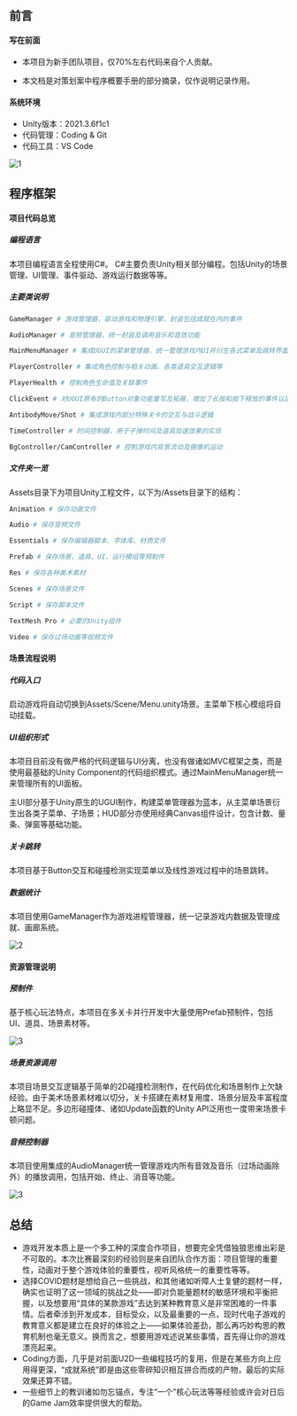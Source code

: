 ## 前言

#### 写在前面

- 本项目为新手团队项目，仅70%左右代码来自个人贡献。

- 本文档是对策划案中程序概要手册的部分摘录，仅作说明记录作用。

#### 系统环境

- Unity版本：2021.3.6f1c1
- 代码管理：Coding & Git
- 代码工具：VS Code

![1](https://img-blog.csdnimg.cn/a0607a265d4247d38dffd95af2e61202.png)

## 程序框架

#### 项目代码总览

##### 编程语言

本项目编程语言全程使用C#。
C#主要负责Unity相关部分编程。包括Unity的场景管理、UI管理、事件驱动、游戏运行数据等等。

##### 主要类说明

```bash
GameManager # 游戏管理器，驱动游戏和物理引擎，封装包括成就在内的事件

AudioManager # 音频管理器，统一封装及调用音乐和音效功能

MainMenuManager # 集成UGUI的菜单管理器，统一管理游戏内UI并衍生各式菜单及跳转界面

PlayerController # 集成角色控制与相关动画、各类道具交互逻辑等

PlayerHealth # 控制角色生命值及关联事件

ClickEvent # 对UGUI原有的Button对象功能重写及拓展，增加了长按和按下释放的事件以适配手机游戏的触控需求

AntibodyMove/Shot # 集成游戏内部分特殊关卡的交互与战斗逻辑

TimeController # 时间控制器，用于子弹时间及道具加速效果的实现

BgController/CamController # 控制游戏内背景流动及摄像机运动

```

##### 文件夹一览

Assets目录下为项目Unity工程文件，以下为/Assets目录下的结构：

```bash
Animation # 保存动画文件

Audio # 保存音频文件

Essentials # 保存编辑器脚本、字体库、材质文件

Prefab # 保存场景、道具、UI、运行模组等预制件

Res # 保存各种美术素材

Scenes # 保存场景文件

Script # 保存脚本文件

TextMesh Pro # 必要的Unity组件

Video # 保存过场动画等视频文件
```

#### 场景流程说明

##### 代码入口

启动游戏将自动切换到Assets/Scene/Menu.unity场景。主菜单下核心模组将自动挂载。

##### UI组织形式

本项目目前没有做严格的代码逻辑与UI分离，也没有做诸如MVC框架之类，而是使用最基础的Unity Component的代码组织模式。通过MainMenuManager统一来管理所有的UI面板。

主UI部分基于Unity原生的UGUI制作，构建菜单管理器为蓝本，从主菜单场景衍生出各类子菜单、子场景；HUD部分亦使用经典Canvas组件设计，包含计数、量条、弹窗等基础功能。

##### 关卡跳转

本项目基于Button交互和碰撞检测实现菜单以及线性游戏过程中的场景跳转。

##### 数据统计

本项目使用GameManager作为游戏进程管理器，统一记录游戏内数据及管理成就、画廊系统。

![2](https://img-blog.csdnimg.cn/b9e68a873d2e42de95fb28773013c893.png)

#### 资源管理说明

##### 预制件

基于核心玩法特点，本项目在多关卡并行开发中大量使用Prefab预制件，包括UI、道具、场景素材等。

![3](https://img-blog.csdnimg.cn/81d433aec49345ba898109ae46111e09.png)

##### 场景资源调用

本项目场景交互逻辑基于简单的2D碰撞检测制作，在代码优化和场景制作上欠缺经验。由于美术场景素材难以切分，关卡搭建在素材复用度、场景分层及丰富程度上略显不足。多边形碰撞体、诸如Update函数的Unity API泛用也一度带来场景卡顿问题。

##### 音频控制器

本项目使用集成的AudioManager统一管理游戏内所有音效及音乐（过场动画除外）的播放调用，包括开始、终止、消音等功能。

![3](https://img-blog.csdnimg.cn/0e6e4ff65c7c41ae92a0d88030b72673.png)

## 总结

- 游戏开发本质上是一个多工种的深度合作项目，想要完全凭借独狼思维出彩是不可取的。本次比赛最深刻的经验则是来自团队合作方面：项目管理的重要性，动画对于整个游戏体验的重要性，视听风格统一的重要性等等。
- 选择COVID题材是想给自己一些挑战，和其他诸如听障人士复健的题材一样，确实也证明了这一领域的挑战之处——即对负能量题材的敏感环境和平衡把握，以及想要用“具体的某款游戏”去达到某种教育意义是非常困难的一件事情。后者牵涉到开发成本，目标受众，以及最重要的一点，现时代电子游戏的教育意义都是建立在良好的体验之上——如果体验差劲，那么再巧妙构思的教育机制也毫无意义。换而言之，想要用游戏述说某些事情，首先得让你的游戏漂亮起来。
- Coding方面，几乎是对前面U2D一些编程技巧的复用，但是在某些方向上应用得更深，“成就系统”即是由这些零碎知识相互拼合而成的产物，最后的实际效果还算不错。
- 一些细节上的教训诸如勿忘锚点，专注“一个”核心玩法等等经验或许会对日后的Game Jam效率提供很大的帮助。
